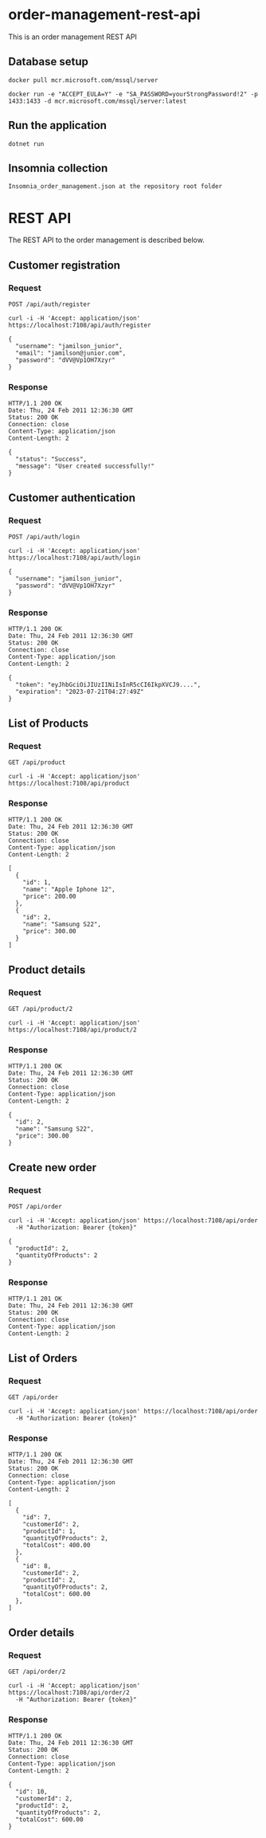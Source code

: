 # order-management-rest-api

This is an order management REST API

## Database setup

    docker pull mcr.microsoft.com/mssql/server
    
    docker run -e "ACCEPT_EULA=Y" -e "SA_PASSWORD=yourStrongPassword!2" -p 1433:1433 -d mcr.microsoft.com/mssql/server:latest

## Run the application

    dotnet run
    
## Insomnia collection

    Insomnia_order_management.json at the repository root folder

# REST API

The REST API to the order management is described below.


## Customer registration

### Request

`POST /api/auth/register`

    curl -i -H 'Accept: application/json' https://localhost:7108/api/auth/register

    {
      "username": "jamilson_junior",
      "email": "jamilson@junior.com",
      "password": "dVV@Vp1OH7Xzyr"
    }

### Response

    HTTP/1.1 200 OK
    Date: Thu, 24 Feb 2011 12:36:30 GMT
    Status: 200 OK
    Connection: close
    Content-Type: application/json
    Content-Length: 2

    {
      "status": "Success",
      "message": "User created successfully!"
    }

## Customer authentication

### Request

`POST /api/auth/login`

    curl -i -H 'Accept: application/json' https://localhost:7108/api/auth/login

    {
      "username": "jamilson_junior",
      "password": "dVV@Vp1OH7Xzyr"
    }

### Response

    HTTP/1.1 200 OK
    Date: Thu, 24 Feb 2011 12:36:30 GMT
    Status: 200 OK
    Connection: close
    Content-Type: application/json
    Content-Length: 2

    {
      "token": "eyJhbGciOiJIUzI1NiIsInR5cCI6IkpXVCJ9....",
      "expiration": "2023-07-21T04:27:49Z"
    }

## List of Products

### Request

`GET /api/product`

    curl -i -H 'Accept: application/json' https://localhost:7108/api/product

### Response

    HTTP/1.1 200 OK
    Date: Thu, 24 Feb 2011 12:36:30 GMT
    Status: 200 OK
    Connection: close
    Content-Type: application/json
    Content-Length: 2

    [
      {
        "id": 1,
        "name": "Apple Iphone 12",
        "price": 200.00
      },
      {
        "id": 2,
        "name": "Samsung S22",
        "price": 300.00
      }
    ]


## Product details

### Request

`GET /api/product/2`

    curl -i -H 'Accept: application/json' https://localhost:7108/api/product/2

### Response

    HTTP/1.1 200 OK
    Date: Thu, 24 Feb 2011 12:36:30 GMT
    Status: 200 OK
    Connection: close
    Content-Type: application/json
    Content-Length: 2

    {
      "id": 2,
      "name": "Samsung S22",
      "price": 300.00
    }

## Create new order

### Request

`POST /api/order`

    curl -i -H 'Accept: application/json' https://localhost:7108/api/order
      -H "Authorization: Bearer {token}"
      
    {
      "productId": 2,
      "quantityOfProducts": 2
    }

### Response

    HTTP/1.1 201 OK
    Date: Thu, 24 Feb 2011 12:36:30 GMT
    Status: 200 OK
    Connection: close
    Content-Type: application/json
    Content-Length: 2

## List of Orders

### Request

`GET /api/order`

    curl -i -H 'Accept: application/json' https://localhost:7108/api/order
      -H "Authorization: Bearer {token}"
      
### Response

    HTTP/1.1 200 OK
    Date: Thu, 24 Feb 2011 12:36:30 GMT
    Status: 200 OK
    Connection: close
    Content-Type: application/json
    Content-Length: 2

    [
      {
        "id": 7,
        "customerId": 2,
        "productId": 1,
        "quantityOfProducts": 2,
        "totalCost": 400.00
      },
      {
        "id": 8,
        "customerId": 2,
        "productId": 2,
        "quantityOfProducts": 2,
        "totalCost": 600.00
      },
    ]


## Order details

### Request

`GET /api/order/2`

    curl -i -H 'Accept: application/json' https://localhost:7108/api/order/2
      -H "Authorization: Bearer {token}"
      
### Response

    HTTP/1.1 200 OK
    Date: Thu, 24 Feb 2011 12:36:30 GMT
    Status: 200 OK
    Connection: close
    Content-Type: application/json
    Content-Length: 2

    {
      "id": 10,
      "customerId": 2,
      "productId": 2,
      "quantityOfProducts": 2,
      "totalCost": 600.00
    }

